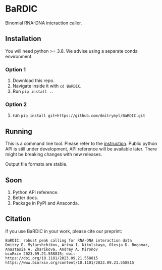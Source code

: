 # BaRDIC
Binomial RNA-DNA interaction caller.

## Installation

You will need python >= 3.8. We advise using a separate conda environment.

### Option 1

1. Download this repo.
2. Navigate inside it with `cd BaRDIC`.
3. Run `pip install .`.

### Option 2
1. run `pip install git+https://github.com/dmitrymyl/BaRDIC.git`

## Running

This is a command line tool. Please refer to the [instruction](./docs/running.md). Public python API is still under development, API reference will be available later. There might be breaking changes with new releases.

Output file formats are stable.

## Soon

1. Python API reference.
2. Better docs.
3. Package in PyPI and Anaconda.

## Citation

If you use BaRDIC in your work, please cite our preprint:

```
BaRDIC: robust peak calling for RNA-DNA interaction data
Dmitry E. Mylarshchikov, Arina I. Nikolskaya, Olesja D. Bogomaz, Anastasia A. Zharikova, Andrey A. Mironov
bioRxiv 2023.09.21.558815; doi: https://doi.org/10.1101/2023.09.21.558815
https://www.biorxiv.org/content/10.1101/2023.09.21.558815
```
